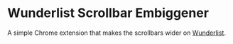 # Wunderlist Scrollbar Embiggener

A simple Chrome extension that makes the scrollbars wider on [Wunderlist](https://www.wunderlist.com).
